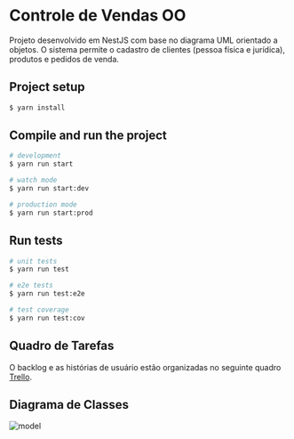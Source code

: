 # Controle de Vendas OO

Projeto desenvolvido em NestJS com base no diagrama UML orientado a objetos. O sistema permite o cadastro de clientes (pessoa física e jurídica), produtos e pedidos de venda.


## Project setup

```bash
$ yarn install
```

## Compile and run the project

```bash
# development
$ yarn run start

# watch mode
$ yarn run start:dev

# production mode
$ yarn run start:prod
```

## Run tests

```bash
# unit tests
$ yarn run test

# e2e tests
$ yarn run test:e2e

# test coverage
$ yarn run test:cov
```

## Quadro de Tarefas

O backlog e as histórias de usuário estão organizadas no seguinte quadro [Trello](https://trello.com/invite/b/681eb02cddda5a6d41d6d186/ATTI56b5582219bcd14844a1f7e24d3c24f0553DE643/projeto-tppe-backlog).

## Diagrama de Classes
![model](https://github.com/user-attachments/assets/3744eb24-704b-4fb6-a69a-8cdd9121144d)
